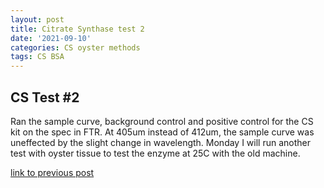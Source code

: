 ```yaml
---
layout: post
title: Citrate Synthase test 2
date: '2021-09-10'
categories: CS oyster methods
tags: CS BSA
---
```


## CS Test #2 ##
Ran the sample curve, background control and positive control for the CS kit on the spec in FTR. At 405um instead of 412um, the sample curve was uneffected by the slight change in wavelength. Monday I will run another test with oyster tissue to test the enzyme at 25C with the old machine. 

[link to previous post](https://github.com/ocattau/notebook-2/blob/master/_posts/2021-09-02-CS.md)
